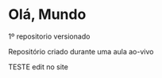 # Olá, Mundo
 1º repositorio versionado

 Repositório criado durante uma aula ao-vivo
 
 TESTE edit no site
